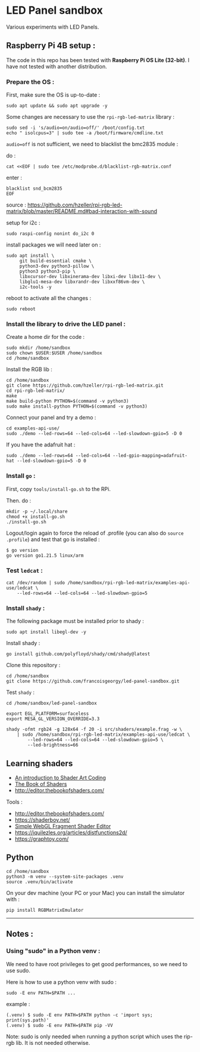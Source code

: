 LED Panel sandbox
=================

Various experiments with LED Panels.

Raspberry Pi 4B setup : 
-----------------------

The code in this repo has been tested with **Raspberry Pi OS Lite (32-bit)**. I have not tested with another distribution.

### Prepare the OS :

First, make sure the OS is up-to-date : 

    sudo apt update && sudo apt upgrade -y
 
Some changes are necessary to use the `rpi-rgb-led-matrix` library :

    sudo sed -i 's/audio=on/audio=off/' /boot/config.txt
    echo " isolcpus=3" | sudo tee -a /boot/firmware/cmdline.txt

`audio=off` is not sufficient, we need to blacklist the bmc2835 module  :
   
do : 

    cat <<EOF | sudo tee /etc/modprobe.d/blacklist-rgb-matrix.conf

enter : 

    blacklist snd_bcm2835
    EOF
   
source : https://github.com/hzeller/rpi-rgb-led-matrix/blob/master/README.md#bad-interaction-with-sound

setup for i2c :

    sudo raspi-config nonint do_i2c 0

install packages we will need later on :

    sudo apt install \
         git build-essential cmake \
         python3-dev python3-pillow \
         python3 python3-pip \
         libxcursor-dev libxinerama-dev libxi-dev libx11-dev \
         libglu1-mesa-dev libxrandr-dev libxxf86vm-dev \
         i2c-tools -y

reboot to activate all the changes :

    sudo reboot

### Install the library to drive the LED panel : 

Create a home dir for the code :

    sudo mkdir /home/sandbox
    sudo chown $USER:$USER /home/sandbox
    cd /home/sandbox
   
Install the RGB lib : 

    cd /home/sandbox
    git clone https://github.com/hzeller/rpi-rgb-led-matrix.git
    cd rpi-rgb-led-matrix/
    make
    make build-python PYTHON=$(command -v python3)
    sudo make install-python PYTHON=$(command -v python3)

Connect your panel and try a demo : 

    cd examples-api-use/
    sudo ./demo --led-rows=64 --led-cols=64 --led-slowdown-gpio=5 -D 0

If you have the adafruit hat : 

    sudo ./demo --led-rows=64 --led-cols=64 --led-gpio-mapping=adafruit-hat --led-slowdown-gpio=5 -D 0

### Install `go` : 

First, copy `tools/install-go.sh` to the RPi. 

Then. do : 

    mkdir -p ~/.local/share
    chmod +x install-go.sh
    ./install-go.sh

Logout/login again to force the reload of .profile (you can also do `source .profile`) and test that go is installed : 

    $ go version
    go version go1.21.5 linux/arm

### Test `ledcat` : 

    cat /dev/random | sudo /home/sandbox/rpi-rgb-led-matrix/examples-api-use/ledcat \
        --led-rows=64 --led-cols=64 --led-slowdown-gpio=5


### Install `shady` :

The following package must be installed prior to shady : 

    sudo apt install libegl-dev -y 

Install shady : 

    go install github.com/polyfloyd/shady/cmd/shady@latest

Clone this repository : 

    cd /home/sandbox
    git clone https://github.com/francoisgeorgy/led-panel-sandbox.git

Test `shady` : 

    cd /home/sandbox/led-panel-sandbox

    export EGL_PLATFORM=surfaceless
    export MESA_GL_VERSION_OVERRIDE=3.3
 
    shady -ofmt rgb24 -g 128x64 -f 20 -i src/shaders/example.frag -w \
        | sudo /home/sandbox/rpi-rgb-led-matrix/examples-api-use/ledcat \
            --led-rows=64 --led-cols=64 --led-slowdown-gpio=5 \
            --led-brightness=66

## Learning shaders

- [An introduction to Shader Art Coding](https://www.youtube.com/watch?v=f4s1h2YETNY)
- [The Book of Shaders](https://thebookofshaders.com/02/)
- http://editor.thebookofshaders.com/

Tools : 

- http://editor.thebookofshaders.com/
- https://shaderboy.net/
- [Simple WebGL Fragment Shader Editor](https://github.com/patriciogonzalezvivo/glslEditor)
- https://iquilezles.org/articles/distfunctions2d/
- https://graphtoy.com/
 
## Python

    cd /home/sandbox
    python3 -m venv --system-site-packages .venv
    source .venv/bin/activate

On your dev machine (your PC or your Mac) you can install the simulator with : 

    pip install RGBMatrixEmulator


----

## Notes : 

### Using "sudo" in a Python venv : 

We need to have root privileges to get good performances, so we need to use sudo.

Here is how to use a python venv with sudo  :

    sudo -E env PATH=$PATH ...

example : 

    (.venv) $ sudo -E env PATH=$PATH python -c 'import sys; print(sys.path)'
    (.venv) $ sudo -E env PATH=$PATH pip -VV

Note: sudo is only needed when running a python script which uses the rip-rgb lib. It is not needed otherwise.

